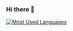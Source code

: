 ### Hi there 👋

[![Most Used Languages](https://github-readme-stats.vercel.app/api/top-langs/?username=ricardokovalski&layout=compact&theme=nord)](https://github.com/ricardokovalski)
